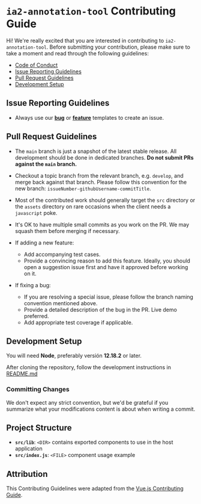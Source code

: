# `ia2-annotation-tool` Contributing Guide

Hi! We're really excited that you are interested in contributing to `ia2-annotation-tool`. Before submitting your contribution, please make sure to take a moment and read through the following guidelines:

+ [Code of Conduct](https://github.com/instituciones-abiertas/ia2-annotation-tool/blob/main/CODE_OF_CONDUCT.md)
+ [Issue Reporting Guidelines](#issue-reporting-guidelines)
+ [Pull Request Guidelines](#pull-request-guidelines)
+ [Development Setup](#development-setup)

## Issue Reporting Guidelines

+ Always use our [**bug**](https://github.com/instituciones-abiertas/ia2-annotation-tool/issues/new?assignees=&labels=bug&template=bug_report.md&title=) or [**feature**](https://github.com/instituciones-abiertas/ia2-annotation-tool/issues/new?assignees=&labels=enhancement&template=feature_request.md&title=) templates to create an issue.

## Pull Request Guidelines

+ The `main` branch is just a snapshot of the latest stable release. All development should be done in dedicated branches. **Do not submit PRs against the `main` branch.**

+ Checkout a topic branch from the relevant branch, e.g. `develop`, and merge back against that branch. Please follow this convention for the new branch: `issueNumber-githubUsername-commitTitle`.

+ Most of the contributed work should generally target the `src` directory or the `assets` directory on rare occasions when the client needs a `javascript` poke.

+ It's OK to have multiple small commits as you work on the PR. We may squash them before merging if necessary.

+ If adding a new feature:
  + Add accompanying test cases.
  + Provide a convincing reason to add this feature. Ideally, you should open a suggestion issue first and have it approved before working on it.

+ If fixing a bug:
  + If you are resolving a special issue, please follow the branch naming convention mentioned above.
  + Provide a detailed description of the bug in the PR. Live demo preferred.
  + Add appropriate test coverage if applicable.

## Development Setup

You will need **Node**, preferably versión **12.18.2** or later.

After cloning the repository, follow the development instructions in [README.md](README.md)

### Committing Changes

We don't expect any strict convention, but we'd be grateful if you summarize what your modifications content is about when writing a commit.

## Project Structure

+ **`src/lib`**: `<DIR>` contains exported components to use in the host application
+ **`src/index.js`**: `<FILE>` component usage example

## Attribution

This Contributing Guidelines were adapted from the [Vue.js Contributing Guide][vue-js-contributing-guide].

[vue-js-contributing-guide]: https://github.com/vuejs/vue/blob/dev/.github/CONTRIBUTING.md
